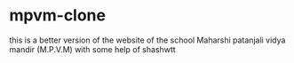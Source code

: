 # mpvm-clone
this is a better version of the website of the school Maharshi patanjali vidya mandir (M.P.V.M)
with some help of shashwtt
